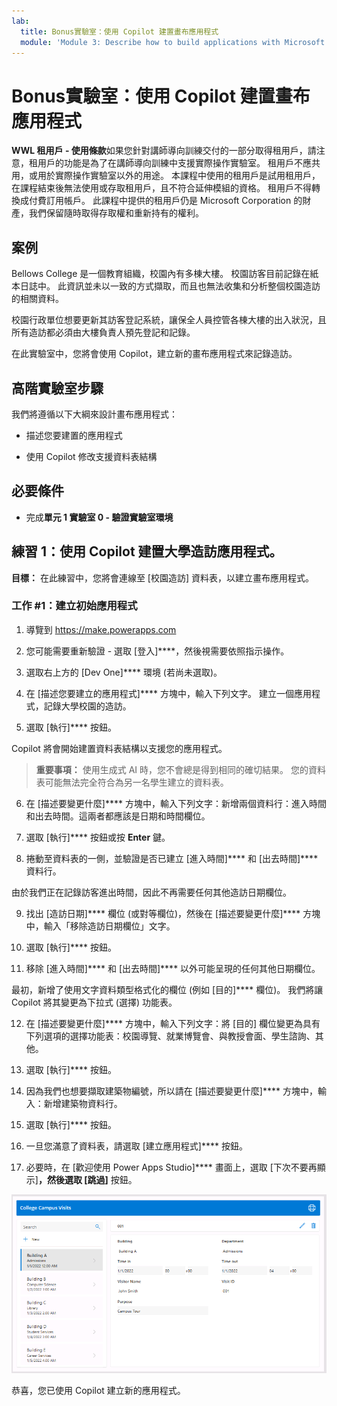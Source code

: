 ```yaml
---
lab:
  title: Bonus實驗室：使用 Copilot 建置畫布應用程式
  module: 'Module 3: Describe how to build applications with Microsoft Power Apps'
---
```


# Bonus實驗室：使用 Copilot 建置畫布應用程式

**WWL 租用戶 - 使用條款**如果您針對講師導向訓練交付的一部分取得租用戶，請注意，租用戶的功能是為了在講師導向訓練中支援實際操作實驗室。 租用戶不應共用，或用於實際操作實驗室以外的用途。 本課程中使用的租用戶是試用租用戶，在課程結束後無法使用或存取租用戶，且不符合延伸模組的資格。 租用戶不得轉換成付費訂用帳戶。 此課程中提供的租用戶仍是 Microsoft Corporation 的財產，我們保留隨時取得存取權和重新持有的權利。 

## 案例

Bellows College 是一個教育組織，校園內有多棟大樓。 校園訪客目前記錄在紙本日誌中。 此資訊並未以一致的方式擷取，而且也無法收集和分析整個校園造訪的相關資料。

校園行政單位想要更新其訪客登記系統，讓保全人員控管各棟大樓的出入狀況，且所有造訪都必須由大樓負責人預先登記和記錄。

在此實驗室中，您將會使用 Copilot，建立新的畫布應用程式來記錄造訪。 

## 高階實驗室步驟

我們將遵循以下大綱來設計畫布應用程式：

- 描述您要建置的應用程式

- 使用 Copilot 修改支援資料表結構

 ## 必要條件

- 完成**單元 1 實驗室 0 - 驗證實驗室環境**

## 練習 1：使用 Copilot 建置大學造訪應用程式。

**目標：** 在此練習中，您將會連線至 [校園造訪] 資料表，以建立畫布應用程式。

### 工作 \#1：建立初始應用程式

1. 導覽到 https://make.powerapps.com

2. 您可能需要重新驗證 - 選取 [登入]****，然後視需要依照指示操作。

3. 選取右上方的 [Dev One]**** 環境 (若尚未選取)。

4. 在 [描述您要建立的應用程式]**** 方塊中，輸入下列文字。 建立一個應用程式，記錄大學校園的造訪。 

5. 選取 [執行]**** 按鈕。

Copilot 將會開始建置資料表結構以支援您的應用程式。 

> **重要事項：** 使用生成式 AI 時，您不會總是得到相同的確切結果。 您的資料表可能無法完全符合為另一名學生建立的資料表。 

6. 在 [描述要變更什麼]**** 方塊中，輸入下列文字：新增兩個資料行：進入時間和出去時間。這兩者都應該是日期和時間欄位。  

7. 選取 [執行]**** 按鈕或按 **Enter** 鍵。 

8. 捲動至資料表的一側，並驗證是否已建立 [進入時間]**** 和 [出去時間]**** 資料行。 

由於我們正在記錄訪客進出時間，因此不再需要任何其他造訪日期欄位。 

9. 找出 [造訪日期]**** 欄位 (或對等欄位)，然後在 [描述要變更什麼]**** 方塊中，輸入「移除造訪日期欄位」文字。 

10. 選取 [執行]**** 按鈕。 

11. 移除 [進入時間]**** 和 [出去時間]**** 以外可能呈現的任何其他日期欄位。 

最初，新增了使用文字資料類型格式化的欄位 (例如 [目的]**** 欄位)。 我們將讓 Copilot 將其變更為下拉式 (選擇) 功能表。 

12. 在 [描述要變更什麼]**** 方塊中，輸入下列文字：將 [目的] 欄位變更為具有下列選項的選擇功能表：校園導覽、就業博覽會、與教授會面、學生諮詢、其他。 

13. 選取 [執行]**** 按鈕。 

14. 因為我們也想要擷取建築物編號，所以請在 [描述要變更什麼]**** 方塊中，輸入：新增建築物資料行。 

15. 選取 [執行]**** 按鈕。 

16. 一旦您滿意了資料表，請選取 [建立應用程式]**** 按鈕。 

17. 必要時，在 [歡迎使用 Power Apps Studio]**** 畫面上，選取 [下次不要再顯示]****，然後選取 [跳過]**** 按鈕。 

![剛建立應用程式的螢幕擷取畫面](media/bonus-lab-copilot-01.png)

恭喜，您已使用 Copilot 建立新的應用程式。 
